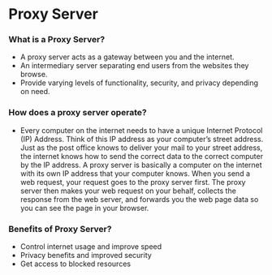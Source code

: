 # Proxy Server

### What is a Proxy Server?

- A proxy server acts as a gateway between you and the internet. 
- An intermediary server separating end users from the websites they browse.
- Provide varying levels of functionality, security, and privacy depending on need.

### How does a proxy server operate?

- Every computer on the internet needs to have a unique Internet Protocol (IP) Address. 
  Think of this IP address as your computer’s street address. Just as the post office knows 
  to deliver your mail to your street address, the internet knows how to send the correct data 
  to the correct computer by the IP address.
  A proxy server is basically a computer on the internet with its own IP address that your computer
  knows. When you send a web request, your request goes to the proxy server first. The proxy server 
  then makes your web request on your behalf, collects the response from the web server, and forwards 
  you the web page data so you can see the page in your browser.
  
### Benefits of Proxy Server?

- Control internet usage and improve speed
- Privacy benefits and improved security
- Get access to blocked resources


